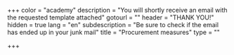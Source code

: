 +++
color = "academy"
description = "You will shortly receive an email with the requested template attached"
gotourl = ""
header = "THANK YOU!"
hidden = true
lang = "en"
subdescription = "Be sure to check if the email has ended up in your junk mail"
title = "Procurement measures"
type = ""

+++
